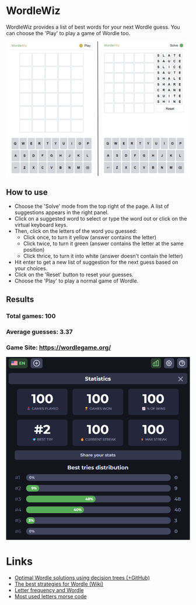 # WordleWiz
WordleWiz provides a list of best words for your next Wordle guess. You can choose the 'Play' to play a game of Wordle too.

![UI Screenshot](./public/screenshot.png)

## How to use
- Choose the 'Solve' mode from the top right of the page. A list of suggestions appears in the right panel.
- Click on a suggested word to select or type the word out or click on the virtual keyboard keys.
- Then, click on the letters of the word you guessed:
  - Click once, to turn it yellow (answer contains the letter)
  - Click twice, to turn it green (answer contains the letter at the same position)
  - Click thrice, to turn it into white (answer doesn't contain the letter)
- Hit enter to get a new list of suggestion for the next guess based on your choices.
- Click on the 'Reset' button to reset your guesses.
- Choose the 'Play' to play a normal game of Wordle.

## Results

### Total games: 100
### Average guesses: 3.37
### Game Site: https://wordlegame.org/

![Results Screenshot](./public/result.png)


# Links
- [Optimal Wordle solutions using decision trees (+GitHub)](https://jonathanolson.net/experiments/optimal-wordle-solutions)
- [The best strategies for Wordle (Wiki)](http://sonorouschocolate.com/notes/index.php?title=The_best_strategies_for_Wordle)
- [Letter frequency and Wordle](https://recoveringphysicist.com/39/letter-frequency-and-wordle)
- [Most used letters morse code](https://www3.nd.edu/~busiforc/handouts/cryptography/letterfrequencies.html)
